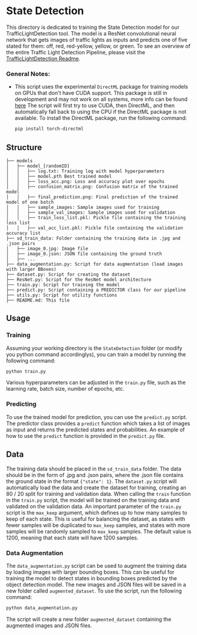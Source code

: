 # State Detection
This directory is dedicated to training the State Detection model for our TrafficLightDetection tool. The model is a ResNet convolutional neural network that gets images of traffic lights as inputs and predicts one of five stated for them: off, red, red-yellow, yellow, or green. To see an overview of the entire Traffic Light Detection Pipeline, please visit the [TrafficLightDetection Readme](../README.md).

### General Notes:
- This script uses the experimental `DirectML` package for training models on GPUs that don't have CUDA support. This package is still in development and may not work on all systems, more info can be found [here](https://learn.microsoft.com/en-us/windows/ai/directml/gpu-pytorch-windows)
The script will first try to use CUDA, then DirectML, and then automatically fall back to using the CPU if the DirectML package is not available.
    To install the DirectML package, run the following command:
    ```bash
    pip install torch-directml
    ```

<!-- Structure -->
## Structure
``` 
├── models
│   ├── model_[randomID]
│   │   ├── log.txt: Training log with model hyperparameters
│   │   ├── model.pth Best trained model
│   │   ├── loss_acc.png: Loss and accuracy plot over epochs
│   │   ├── confusion_matrix.png: Confusion matrix of the trained model
│   │   ├── final_prediction.png: Final prediction of the trained model of one batch
│   │   ├── sample_images: Sample images used for training
│   │   ├── sample_val_images: Sample images used for validation
│   │   ├── train_loss_list.pkl: Pickle file containing the training loss list
│   │   ├── val_acc_list.pkl: Pickle file containing the validation accuracy list
├── sd_train_data: Folder containing the training data in .jpg and .json pairs
│   ├── image_0.jpg: Image file
│   ├── image_0.json: JSON file containing the ground truth
│   ├── ...
├── data_augmentation.py: Script for data augmentation (load images with larger BBoxes)
├── dataset.py: Script for creating the dataset
├── ResNet.py: Script for the ResNet model architecture
├── train.py: Script for training the model
├── predict.py: Script containing a PREDICTOR class for our pipeline
├── utils.py: Script for utility functions
├── README.md: This file
```

<!-- Usage -->
## Usage

### Training

Assuming your working directory is the `StateDetection` folder (or modify you python command accordinglys), you can train a model by running the following command:
```bash
python train.py
```
Various hyperparameters can be adjusted in the `train.py` file, such as the learning rate, batch size, number of epochs, etc.

### Predicting

To use the trained model for prediction, you can use the `predict.py` script. The predictor class provides a `predict` function which takes a list of images as input and returns the predicted states and probabilities. An example of how to use the `predict` function is provided in the `predict.py` file.

<!-- Data -->
## Data

The training data should be placed in the `sd_train_data` folder. The data should be in the form of .jpg and .json pairs, where the .json file contains the ground state in the format ``{"state": 1}``. The `dataset.py` script will automatically load the data and create the dataset for training, creating an 80 / 20 split for training and validation data. When calling the `train` function in the `train.py` script, the model will be trained on the training data and validated on the validation data. An important parameter of the `train.py` script is the ``max_keep`` argument, which defines up to how many samples to keep of each state. This is useful for balancing the dataset, as states with fewer samples will be duplicated to ``max_keep`` samples, and states with more samples will be randomly sampled to ``max_keep`` samples.
The default value is 1200, meaning that each state will have 1200 samples.

### Data Augmentation

The `data_augmentation.py` script can be used to augment the training data by loading images with larger bounding boxes. This can be useful for training the model to detect states in bounding boxes predicted by the object detection model. The new images and JSON files will be saved in a new folder called `augmented_dataset`. To use the script, run the following command:
```bash 
python data_augmentation.py
```
The script will create a new folder `augmented_dataset` containing the augmented images and JSON files.

